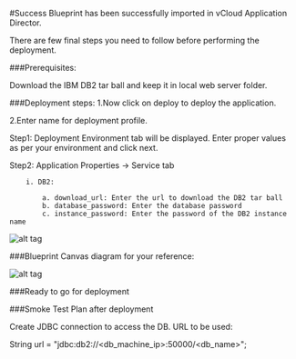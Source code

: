 #Success
Blueprint has been successfully imported in vCloud Application Director. 

There are  few final steps you need to follow before performing the deployment.

###Prerequisites:

Download the IBM DB2 tar ball and keep it in local web server folder.

###Deployment steps:
1.Now click on deploy to deploy the application.

2.Enter name for deployment profile.

Step1: Deployment Environment tab will be displayed. Enter proper values as per your environment and click next.


Step2: Application Properties -> Service tab 

		i. DB2:
	
			a. download_url: Enter the url to download the DB2 tar ball
			b. database_password: Enter the database password
			c. instance_password: Enter the password of the DB2 instance name

![alt tag](https://raw.github.com/vmware-applicationdirector/solutions-import-6/IBMDB2-Linux-BP-v1.0.0/IBM-DB2-10.1-On-Linux-Blueprint_properties.jpg)

		
###Blueprint Canvas diagram for your reference: 

![alt tag](https://raw.github.com/vmware-applicationdirector/solutions-import-6/IBMDB2-Linux-BP-v1.0.0/IBM-DB2-10.1-On-Linux-Blueprint_Canvas.jpg)

###Ready to go for deployment

###Smoke Test Plan after deployment

Create JDBC connection to access the DB. URL to be used:

String url = "jdbc:db2://<db_machine_ip>:50000/<db_name>";







 








